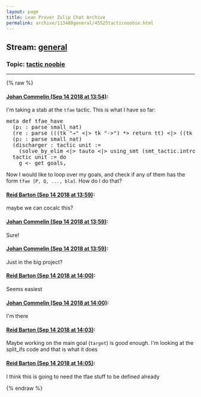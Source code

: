 ```yaml
---
layout: page
title: Lean Prover Zulip Chat Archive 
permalink: archive/113488general/45525tacticnoobie.html
---
```


## Stream: [general](index.html)
### Topic: [tactic noobie](45525tacticnoobie.html)

---


{% raw %}
#### [ Johan Commelin (Sep 14 2018 at 13:54)](https://leanprover.zulipchat.com/#narrow/stream/113488-general/topic/tactic%20noobie/near/133947182):
<p>I'm taking a stab at the <code>tfae</code> tactic. This is what I have so far:</p>
<div class="codehilite"><pre><span></span><span class="n">meta</span> <span class="n">def</span> <span class="n">tfae_have</span>
  <span class="o">(</span><span class="n">p₁</span> <span class="o">:</span> <span class="n">parse</span> <span class="n">small_nat</span><span class="o">)</span>
  <span class="o">(</span><span class="n">re</span> <span class="o">:</span> <span class="n">parse</span> <span class="o">(((</span><span class="n">tk</span> <span class="s2">&quot;→&quot;</span> <span class="bp">&lt;|&gt;</span> <span class="n">tk</span> <span class="s2">&quot;-&gt;&quot;</span><span class="o">)</span> <span class="bp">*&gt;</span> <span class="n">return</span> <span class="n">tt</span><span class="o">)</span> <span class="bp">&lt;|&gt;</span> <span class="o">((</span><span class="n">tk</span> <span class="s2">&quot;↔&quot;</span> <span class="bp">&lt;|&gt;</span> <span class="n">tk</span> <span class="s2">&quot;&lt;-&gt;&quot;</span><span class="o">)</span> <span class="bp">*&gt;</span> <span class="n">return</span> <span class="n">ff</span><span class="o">)))</span>
  <span class="o">(</span><span class="n">p₂</span> <span class="o">:</span> <span class="n">parse</span> <span class="n">small_nat</span><span class="o">)</span>
  <span class="o">(</span><span class="n">discharger</span> <span class="o">:</span> <span class="n">tactic</span> <span class="n">unit</span> <span class="o">:=</span>
    <span class="o">(</span><span class="n">solve_by_elim</span> <span class="bp">&lt;|&gt;</span> <span class="n">tauto</span> <span class="bp">&lt;|&gt;</span> <span class="n">using_smt</span> <span class="o">(</span><span class="n">smt_tactic</span><span class="bp">.</span><span class="n">intros</span> <span class="bp">&gt;&gt;</span> <span class="n">smt_tactic</span><span class="bp">.</span><span class="n">solve_goals</span><span class="o">)))</span> <span class="o">:</span>
  <span class="n">tactic</span> <span class="n">unit</span> <span class="o">:=</span> <span class="n">do</span>
    <span class="n">g</span> <span class="bp">&lt;-</span> <span class="n">get_goals</span><span class="o">,</span>
</pre></div>


<p>Now I would like to loop over my goals, and check if any of them has the form <code>tfae [P, Q, ..., bla]</code>. How do I do that?</p>

#### [ Reid Barton (Sep 14 2018 at 13:59)](https://leanprover.zulipchat.com/#narrow/stream/113488-general/topic/tactic%20noobie/near/133947374):
<p>maybe we can cocalc this?</p>

#### [ Johan Commelin (Sep 14 2018 at 13:59)](https://leanprover.zulipchat.com/#narrow/stream/113488-general/topic/tactic%20noobie/near/133947386):
<p>Sure!</p>

#### [ Johan Commelin (Sep 14 2018 at 13:59)](https://leanprover.zulipchat.com/#narrow/stream/113488-general/topic/tactic%20noobie/near/133947393):
<p>Just in the big project?</p>

#### [ Reid Barton (Sep 14 2018 at 14:00)](https://leanprover.zulipchat.com/#narrow/stream/113488-general/topic/tactic%20noobie/near/133947467):
<p>Seems easiest</p>

#### [ Johan Commelin (Sep 14 2018 at 14:00)](https://leanprover.zulipchat.com/#narrow/stream/113488-general/topic/tactic%20noobie/near/133947471):
<p>I'm there</p>

#### [ Reid Barton (Sep 14 2018 at 14:03)](https://leanprover.zulipchat.com/#narrow/stream/113488-general/topic/tactic%20noobie/near/133947610):
<p>Maybe working on the main goal (<code>target</code>) is good enough. I'm looking at the split_ifs code and that is what it does</p>

#### [ Reid Barton (Sep 14 2018 at 14:05)](https://leanprover.zulipchat.com/#narrow/stream/113488-general/topic/tactic%20noobie/near/133947696):
<p>I think this is going to need the tfae stuff to be defined already</p>


{% endraw %}
